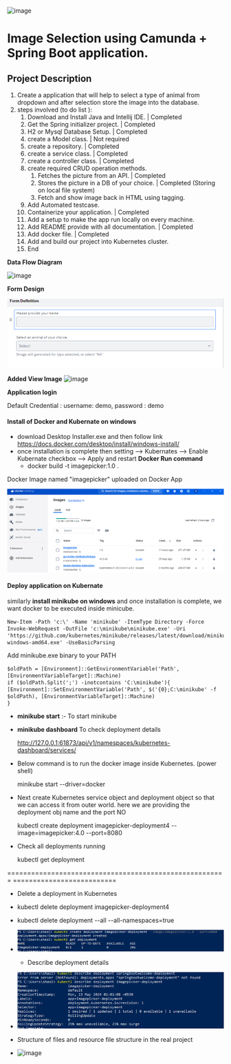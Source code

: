    ![image](https://github.com/shasibhusanJena/ImagePicker/assets/23555157/60aff1e9-851e-417e-8d65-4744fa53dcd4)


# Image Selection using Camunda + Spring Boot application.

## Project Description
1. Create a application that will help to select a type of animal from dropdown and after selection store the image into the database.
2. steps involved (to do list ):
   1. Download and Install Java and Intellij IDE. | Completed
   2. Get the Spring initializer project. | Completed 
   3. H2 or Mysql Database Setup. | Completed 
   4. create a Model class. | Not required 
   5. create a repository. | Completed 
   6. create a service class. | Completed 
   7. create a controller class. | Completed 
   8. create required CRUD operation methods. 
      1. Fetches the picture from an API. | Completed
      2. Stores the picture in a DB of your choice. | Completed (Storing on local file system)
      3. Fetch and show image back in HTML using tagging.
   9. Add Automated testcase.
   10. Containerize your application. | Completed
   11. Add a setup to make the app run locally on every machine.
   12. Add README provide with all documentation. | Completed 
   13. Add docker file. | Completed
   14. Add and build our project into Kubernetes cluster.
   15. End

**Data Flow Diagram**

![image](https://github.com/shasibhusanJena/ImagePicker/assets/23555157/59c278f3-a964-40e3-be45-c43b8d8773b6)

**Form Design**

![img.png](img.png)

**Added View Image**
![image](https://github.com/shasibhusanJena/ImagePicker/assets/23555157/540269ab-3338-4653-a23e-1b78b185d1de)

**Application login**

Default Credential : username: demo, password : demo

#### Install of Docker and Kubernate on windows
- download Desktop Installer.exe and then follow link
  https://docs.docker.com/desktop/install/windows-install/
- once installation is complete then setting --> Kubernates --> Enable Kubernate checkbox --> Apply and restart
**Docker Run command** 
   - docker build -t imagepicker:1.0 .

Docker Image named "imagepicker" uploaded on Docker App 

![img_3.png](img_3.png)

#### **Deploy application on Kubernate**
similarly **install minikube on windows** and once installation is complete, we want docker to be executed inside minicube.

    New-Item -Path 'c:\' -Name 'minikube' -ItemType Directory -Force
    Invoke-WebRequest -OutFile 'c:\minikube\minikube.exe' -Uri 'https://github.com/kubernetes/minikube/releases/latest/download/minikube-windows-amd64.exe' -UseBasicParsing

Add minikube.exe binary to your PATH

    $oldPath = [Environment]::GetEnvironmentVariable('Path', [EnvironmentVariableTarget]::Machine)
    if ($oldPath.Split(';') -inotcontains 'C:\minikube'){
    [Environment]::SetEnvironmentVariable('Path', $('{0};C:\minikube' -f $oldPath), [EnvironmentVariableTarget]::Machine)
    }

- **minikube start** :- To start minikube
- **minikube dashboard** To check deployment details


    http://127.0.0.1:61873/api/v1/namespaces/kubernetes-dashboard/services/


- Below command is to run the docker image inside Kubernetes. (power shell)

    
    minikube start --driver=docker
  
- Next create Kubernetes service object and deployment object so that we can access it from outer world.
  here we are providing the deployment obj name and the port NO 
    
    
    kubectl create deployment imagepicker-deployment4 --image=imagepicker:4.0 --port=8080
- Check all deployments running

  
    kubectl get deployment

======================================================= ==========================

- Delete a deployment in Kubernetes
- kubectl delete deployment imagepicker-deployment4
- kubectl delete deployment --all --all-namespaces=true

- ![img_1.png](img_1.png)
  - Describe deployment details  
- ![img_2.png](img_2.png)

- Structure of files and resource file structure in the real project
  
- ![image](https://github.com/shasibhusanJena/ImagePicker/assets/23555157/e66fd048-302d-47ff-8de7-833b94615306)



